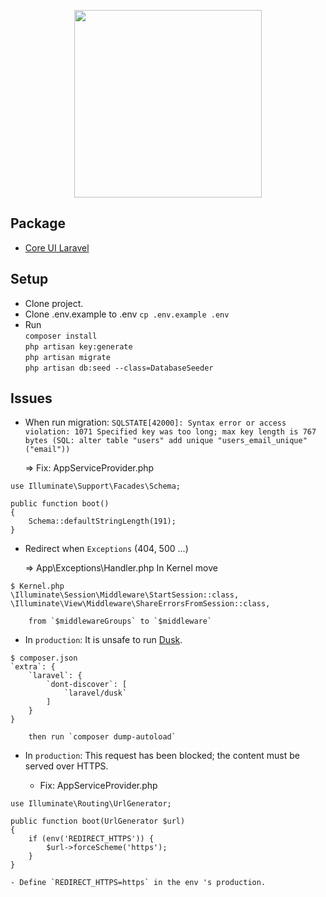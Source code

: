 <p align="center"><img src="https://fidweb.net/wp-content/uploads/2017/11/Sofia-Bulgaria.png" width="300"></p>

## Package
- [Core UI Laravel](https://github.com/LaravelDaily/Laravel-CoreUI-AdminPanel)

## Setup
- Clone project.
- Clone .env.example to .env `cp .env.example .env`
- Run    
	`composer install`    
	`php artisan key:generate`    
	`php artisan migrate`    
	`php artisan db:seed --class=DatabaseSeeder`

## Issues
- When run migration: `SQLSTATE[42000]: Syntax error or access violation: 1071 Specified key was too long;
max key length is 767 bytes (SQL: alter table "users" add unique "users_email_unique"("email"))`

	=> Fix: AppServiceProvider.php
```
use Illuminate\Support\Facades\Schema;

public function boot()
{
	Schema::defaultStringLength(191);
}
```

- Redirect when `Exceptions` (404, 500 ...)

	=>	App\Exceptions\Handler.php
		In Kernel move    
```
$ Kernel.php    
\Illuminate\Session\Middleware\StartSession::class,    
\Illuminate\View\Middleware\ShareErrorsFromSession::class,    
```    
		from `$middlewareGroups` to `$middleware`

- In `production`: It is unsafe to run [Dusk](http://terrapinssky.blogspot.com/2017/10/laravelresolved-it-is-unsafe-to-run.html).

```
$ composer.json    
`extra`: {    
	`laravel`: {    
		`dont-discover`: [    
			`laravel/dusk`    
		]    
	}    
}    
```    
		then run `composer dump-autoload`

- In `production`: This request has been blocked; the content must be served over HTTPS.

	- Fix: AppServiceProvider.php

```
use Illuminate\Routing\UrlGenerator;

public function boot(UrlGenerator $url)
{
    if (env('REDIRECT_HTTPS')) {
        $url->forceScheme('https');
    }
}
```

	- Define `REDIRECT_HTTPS=https` in the env 's production.
